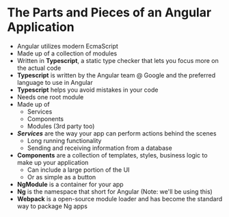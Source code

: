 # The Parts and Pieces of an Angular Application

+ Angular utilizes modern EcmaScript
+ Made up of a collection of modules
+ Written in **Typescript**, a static type checker that lets you focus more on the actual code
+ **Typescript** is written by the Angular team @ Google and the preferred language to use in Angular
+ **Typescript** helps you avoid mistakes in your code
+ Needs one root module
+ Made up of
  - Services
  - Components
  - Modules (3rd party too)
+ ***Services*** are the way your app can perform actions behind the scenes
  - Long running functionality
  - Sending and receiving information from a database
+ **Components** are a collection of templates, styles, business logic to make up your application
  - Can include a large portion of the UI
  - Or as simple as a button
+ **NgModule** is a container for your app
+ **Ng** is the namespace that short for Angular (Note: we'll be using this) 
+ **Webpack** is a open-source module loader and has become the standard way to package Ng apps